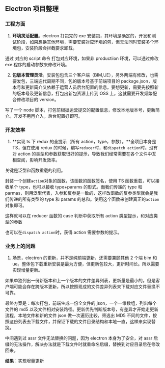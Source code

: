 ## Electron 项目整理

### 工程方面

1. **环境灵活配置**。electron 打包完的 exe 安装包，其环境是确定的，开发和测试阶段，如果想换其他环境，需要安装对应环境的包，但无法同时安装多个环境包，安装阶段会拦截要求卸载。

通过 对应的 script 命令 打包对应环境，如果非 productiion 环境，可以通过修改 exe 程序的启动参数来修改环境。

2. **包版本管理灵活**。安装包包含三个客户端（BIM,UE），另外两端有修改，也需要发包，三端迭代周期不同，包的版本号基于前端项目的 package.json，版本号和更新简介又依赖于运营人员后台配置的信息。要想更新，需要先按照新的版本号及更新信息，打包出新包资源上传到 OSS 上，这就需要开发频繁配合修改项目的 version。

写了一个 node 脚本，打包前根据运营提交的配置信息，修改本地版本号，更新简介。开发不用再介入，后台配置好即可。

### 开发效率

1. **实现 ts 下 redux 的全提示（所有 action，type，参数）。**全项目本身是 TS，但在使用 redux 的时候，编写`reducer`时，和`dispatch action`时，没有对 action 的类型和参数获取很好的提示，导致我们经常需要在各个文件中互相查阅，影响开发效率。

关键是泛型和函数重载的利用。

封装一个创建`action`对象的函数，该函数的函数签名，使用 TS 函数重载，可以接收单个 type，也可以接收 type+params 的形式。而我们传递的 type 和 parmas，则用泛型代表，入参和反参是一致的，这样改函数的反参类型就会是我们传递的所有类型的 type 和 params 的总和。使用这个函数来创建真正的`action`对象即可。

这样就可以在 reducer 函数的 case 判断中获取所有 action 类型提示，和对应类型的参数

也可以在`dispatch action`时，获得 action 需要参数的提示。

### 业务上的问题

1. 场景，electron 的更新，并不是纯前端更新，还需要兼顾其他 2 个端 bim 和 ue。整体包下载重新安装是最为方便，但更新包较大，更新时间长。所以需要实现增量更新。

如果单独列出一份新版本和上一个版本的文件差异列表，更新量是最小的，但是客户端可能会存在跨版本更新，所以按照现成的文件差异列表来下载对应文件替换不可靠。

最终方案是：每次打包，前端生成一份全文件的 json，一个一维数组，列出每个文件的 md5 以及文件相对安装路径。更新优先判断版本号，有差异才开始走更新流程，本地文件和新的文件 json 做一次遍历比较，筛选出 MD5 不同的文件，按照这份列表去下载文件，并保证下载的文件目录结构和本地一直，这样来实现替换。

中间遇到过 assr 文件无法替换的问题，因为 electron 本身为了安全，对 assr 后缀的无法操作，解决办法就是下载文件时就重命名后缀，替换到对应目录后在修改回来。

**结果**：实现增量更新
